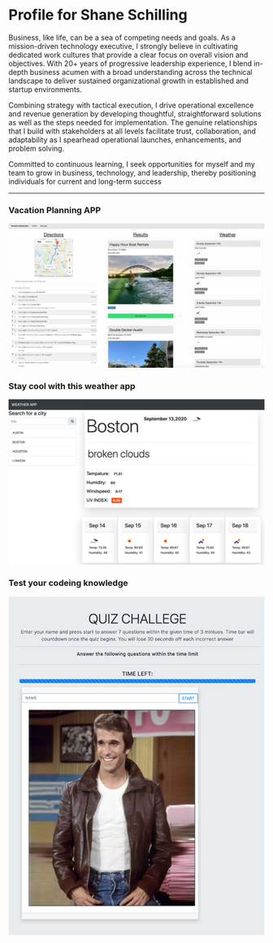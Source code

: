 
# Profile for Shane Schilling

Business, like life, can be a sea of competing needs and goals. As a mission-driven technology executive, I strongly believe in cultivating dedicated work cultures that provide a clear focus on overall vision and objectives. With 20+ years of progressive leadership experience, I blend in-depth business acumen with a broad understanding across the technical landscape to deliver sustained organizational growth in established and startup environments.

Combining strategy with tactical execution, I drive operational excellence and revenue generation by developing thoughtful, straightforward solutions as well as the steps needed for implementation. The genuine relationships that I build with stakeholders at all levels facilitate trust, collaboration, and adaptability as I spearhead operational launches, enhancements, and problem solving. 

Committed to continuous learning, I seek opportunities for myself and my team to grow in business, technology, and leadership, thereby positioning individuals for current and long-term success 

---
### Vacation Planning APP
![Vaction Planing](Vacation%20Destination.png)

### Stay cool with this weather app
![Weather App](Weather-app.png)

### Test your codeing knowledge
![Quiz APP](Quiz-App.png)




